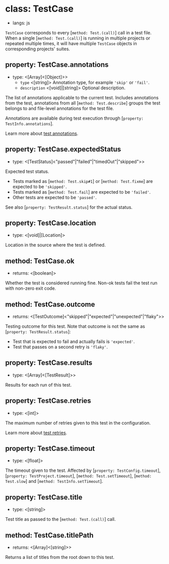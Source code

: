 # class: TestCase
* langs: js

`TestCase` corresponds to every [`method: Test.(call)`] call in a test file. When a single [`method: Test.(call)`] is running in multiple projects or repeated multiple times, it will have multiple `TestCase` objects in corresponding projects' suites.

## property: TestCase.annotations
- type: <[Array]<[Object]>>
  - `type` <[string]> Annotation type, for example `'skip'` or `'fail'`.
  - `description` <[void]|[string]> Optional description.

The list of annotations applicable to the current test. Includes annotations from the test, annotations from all [`method: Test.describe`] groups the test belongs to and file-level annotations for the test file.

Annotations are available during test execution through [`property: TestInfo.annotations`].

Learn more about [test annotations](./test-annotations.md).

## property: TestCase.expectedStatus
- type: <[TestStatus]<"passed"|"failed"|"timedOut"|"skipped">>

Expected test status.
* Tests marked as [`method: Test.skip#1`] or [`method: Test.fixme`] are expected to be `'skipped'`.
* Tests marked as [`method: Test.fail`] are expected to be `'failed'`.
* Other tests are expected to be `'passed'`.

See also [`property: TestResult.status`] for the actual status.

## property: TestCase.location
- type: <[void]|[Location]>

Location in the source where the test is defined.

## method: TestCase.ok
- returns: <[boolean]>

Whether the test is considered running fine. Non-ok tests fail the test run with non-zero exit code.

## method: TestCase.outcome
- returns: <[TestOutcome]<"skipped"|"expected"|"unexpected"|"flaky">>

Testing outcome for this test. Note that outcome is not the same as [`property: TestResult.status`]:
* Test that is expected to fail and actually fails is `'expected'`.
* Test that passes on a second retry is `'flaky'`.

## property: TestCase.results
- type: <[Array]<[TestResult]>>

Results for each run of this test.

## property: TestCase.retries
- type: <[int]>

The maximum number of retries given to this test in the configuration.

Learn more about [test retries](./test-retries.md).

## property: TestCase.timeout
- type: <[float]>

The timeout given to the test. Affected by [`property: TestConfig.timeout`], [`property: TestProject.timeout`], [`method: Test.setTimeout`], [`method: Test.slow`] and [`method: TestInfo.setTimeout`].

## property: TestCase.title
- type: <[string]>

Test title as passed to the [`method: Test.(call)`] call.

## method: TestCase.titlePath
- returns: <[Array]<[string]>>

Returns a list of titles from the root down to this test.

